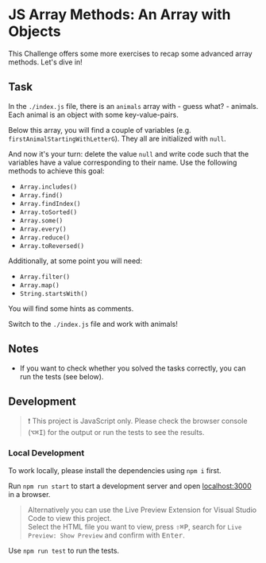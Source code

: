 # JS Array Methods: An Array with Objects

This Challenge offers some more exercises to recap some advanced array methods. Let's dive in!

## Task

In the `./index.js` file, there is an `animals` array with - guess what? - animals. Each animal is an object with some key-value-pairs.

Below this array, you will find a couple of variables (e.g. `firstAnimalStartingWithLetterG`). They all are initialized with `null`.

And now it's your turn: delete the value `null` and write code such that the variables have a value corresponding to their name. Use the following methods to achieve this goal:

-   `Array.includes()`
-   `Array.find()`
-   `Array.findIndex()`
-   `Array.toSorted()`
-   `Array.some()`
-   `Array.every()`
-   `Array.reduce()`
-   `Array.toReversed()`

Additionally, at some point you will need:

-   `Array.filter()`
-   `Array.map()`
-   `String.startsWith()`

You will find some hints as comments.

Switch to the `./index.js` file and work with animals!

## Notes

-   If you want to check whether you solved the tasks correctly, you can run the tests (see below).

## Development

> ❗️ This project is JavaScript only. Please check the browser console (<kbd>⌥</kbd><kbd>⌘</kbd><kbd>I</kbd>) for the output or run the tests to see the results.

### Local Development

To work locally, please install the dependencies using `npm i` first.

Run `npm run start` to start a development server and open [localhost:3000](http://localhost:3000) in a browser.

> Alternatively you can use the Live Preview Extension for Visual Studio Code to view this project.  
> Select the HTML file you want to view, press <kbd>⇧</kbd><kbd>⌘</kbd><kbd>P</kbd>, search for `Live Preview: Show Preview` and confirm with <kbd>Enter</kbd>.

Use `npm run test` to run the tests.
